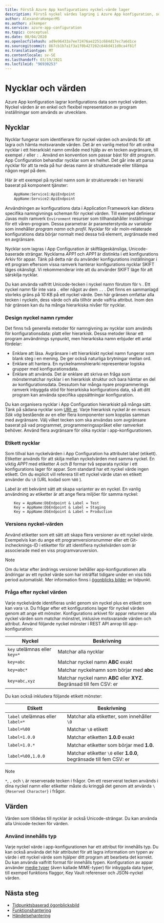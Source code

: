 ```yaml
---
title: Förstå Azure App konfigurations nyckel-värde lager
description: Förstå nyckel värdes lagring i Azure App konfiguration, som lagrar konfigurations data som nyckel värden. Nyckel värden är en representation av program inställningar.
author: AlexandraKemperMS
ms.author: alkemper
ms.service: azure-app-configuration
ms.topic: conceptual
ms.date: 08/04/2020
ms.openlocfilehash: ad9e96433a7ee72476ae2251c684d17ec7a6d1ce
ms.sourcegitcommit: 867cb1b7a1f3a1f0b427282c648d411d0ca4f81f
ms.translationtype: MT
ms.contentlocale: sv-SE
ms.lasthandoff: 03/19/2021
ms.locfileid: "96930253"
---
```

# <a name="keys-and-values"></a>Nycklar och värden

Azure App konfiguration lagrar konfigurations data som nyckel värden. Nyckel värden är en enkel och flexibel representation av program inställningar som används av utvecklare.

## <a name="keys"></a>Nycklar

Nycklar fungerar som identifierare för nyckel värden och används för att lagra och hämta motsvarande värden. Det är en vanlig metod för att ordna nycklar i ett hierarkiskt namn område med hjälp av en tecken avgränsare, till exempel `/` eller `:` . Använd en konvention som passar bäst för ditt program. App Configuration behandlar nycklar som en helhet. Det går inte att parsa nycklar för att ta reda på hur deras namn är strukturerade eller tillämpa någon regel på dem.

Här är ett exempel på nyckel namn som är strukturerade i en hierarki baserat på komponent tjänster:

```aspx
    AppName:Service1:ApiEndpoint
    AppName:Service2:ApiEndpoint
```

Användningen av konfigurations data i Application Framework kan diktera specifika namngivnings scheman för nyckel värden. Till exempel definierar Javas moln ramverk `Environment` resurser som tillhandahåller inställningar för ett våren-program.  Dessa parametrar är parameterstyrda av variabler som innehåller *program namn* och *profil*. Nycklar för vår moln-relaterade konfigurations data börjar normalt med dessa två element, avgränsade med en avgränsare.

Nycklar som lagras i App Configuration är skiftlägeskänsliga, Unicode-baserade strängar. Nycklarna *APP1* och *APP1* är distinkta i ett konfigurations Arkiv för appar. Tänk på detta när du använder konfigurations inställningar i ett program eftersom vissa ramverk hanterar konfigurations nycklar SKIFT läges okänsligt. Vi rekommenderar inte att du använder SKIFT läge för att särskilja nycklar.

Du kan använda valfritt Unicode-tecken i nyckel namn förutom för `%` . Ett nyckel namn får inte vara `.` eller något av dem `..` . Det finns en sammanlagd storleks gräns på 10 KB på ett nyckel värde. Den här gränsen omfattar alla tecken i nyckeln, dess värde och alla tillhör ande valfria attribut. Inom den här gränsen kan du ha många hierarkiska nivåer för nycklar.

### <a name="design-key-namespaces"></a>Design nyckel namn rymder

Det finns två generella metoder för namngivning av nycklar som används för konfigurationsdata: platt eller hierarkisk. Dessa metoder liknar ett program användnings synpunkt, men hierarkiska namn erbjuder ett antal fördelar:

* Enklare att läsa. Avgränsare i ett hierarkiskt nyckel namn fungerar som blank steg i en mening. De ger också naturliga brytningar mellan ord.
* Enklare att hantera. En nyckelnamnshierarki representerar logiska grupper med konfigurationsdata.
* Enklare att använda. Det är enklare att skriva en fråga som mönstermatchar nycklar i en hierarkisk struktur och bara hämtar en del av konfigurationsdata. Dessutom har många nyare programmerings ramverk inbyggda stöd för hierarkiska konfigurations data, så att ditt program kan använda specifika uppsättningar konfiguration.

Du kan organisera nycklar i App Configuration hierarkiskt på många sätt. Tänk på sådana nycklar som [URI: er](https://en.wikipedia.org/wiki/Uniform_Resource_Identifier). Varje hierarkisk nyckel är en resurs *Sök väg* bestående av en eller flera komponenter som kopplas samman med avgränsare. Välj vilket tecken som ska användas som avgränsare baserat på vad programmet, programmeringsspråket eller ramverket behöver. Använd flera avgränsare för olika nycklar i app-konfigurationen.

### <a name="label-keys"></a>Etikett nycklar

Som tillval kan nyckelvärden i App Configuration ha attributet label (etikett). Etiketter används för att skilja mellan nyckelvärden med samma nyckel. En viktig *APP1* med etiketter *A* och *B* formar två separata nycklar i ett konfigurations lager för appar. Som standard har ett nyckel värde ingen etikett. Om du explicit vill referera till ett nyckel värde utan en etikett använder du `\0` (URL kodad som `%00` ).

Label är ett bekvämt sätt att skapa varianter av en nyckel. En vanlig användning av etiketter är att ange flera miljöer för samma nyckel:

```
    Key = AppName:DbEndpoint & Label = Test
    Key = AppName:DbEndpoint & Label = Staging
    Key = AppName:DbEndpoint & Label = Production
```

### <a name="version-key-values"></a>Versions nyckel-värden

Använd etiketter som ett sätt att skapa flera versioner av ett nyckel värde. Exempelvis kan du ange ett programversionsnummer eller ett Git-inchecknings-ID i etiketter för att identifiera nyckelvärden som är associerade med en viss programvaruversion.

> [!NOTE]
> Om du letar efter ändrings versioner behåller app-konfigurationen alla ändringar av ett nyckel värde som har inträffat tidigare under en viss tids period automatiskt. Mer information finns i [ögonblicks bilder](./concept-point-time-snapshot.md) av tidpunkt.

### <a name="query-key-values"></a>Fråga efter nyckel värden

Varje nyckelvärde identifieras unikt genom sin nyckel plus en etikett som kan vara `\0`. Du frågar efter ett konfigurations lager för nyckel värden genom att ange ett mönster. Konfigurations arkivet för appar returnerar alla nyckel värden som matchar mönstret, inklusive motsvarande värden och attribut. Använd följande nyckel mönster i REST API anrop till app-konfiguration:

| Nyckel | Beskrivning |
|---|---|
| `key` utelämnas eller `key=*` | Matchar alla nycklar |
| `key=abc` | Matchar nyckel namn **ABC** exakt |
| `key=abc*` | Matchar nyckelnamn som börjar med **abc** |
| `key=abc,xyz` | Matchar nyckel namn **ABC** eller **XYZ**. Begränsad till fem CSV: er |

Du kan också inkludera följande etikett mönster:

| Etikett | Beskrivning |
|---|---|
| `label` utelämnas eller `label=*` | Matchar alla etiketter, som innehåller `\0` |
| `label=%00` | Matchar `\0` etikett |
| `label=1.0.0` | Matchar etiketten **1.0.0** exakt |
| `label=1.0.*` | Matchar etiketter som börjar med **1.0.** |
| `label=%00,1.0.0` | Matchar etiketter `\0` eller **1.0.0**, begränsade till fem CSV: er |

> [!NOTE]
> `*`, `,` och `\` är reserverade tecken i frågor. Om ett reserverat tecken används i dina nyckel namn eller etiketter måste du kringgå det genom att använda `\{Reserved Character}` i frågor.

## <a name="values"></a>Värden

Värden som tilldelas till nycklar är också Unicode-strängar. Du kan använda alla Unicode-tecken för värden.

### <a name="use-content-type"></a>Använd innehålls typ
Varje nyckel värde i app-konfigurationen har ett attribut för innehålls typ. Du kan också använda det här attributet för att lagra information om typen av värde i ett nyckel värde som hjälper ditt program att bearbeta det korrekt. Du kan använda valfritt format för innehålls typen. Konfiguration av appar använder [medie typer]( https://www.iana.org/assignments/media-types/media-types.xhtml) (även kallade MIME-typer) för inbyggda data typer, till exempel funktions flaggor, Key Vault referenser och JSON-nyckel värden.

## <a name="next-steps"></a>Nästa steg

* [Tidpunktsbaserad ögonblicksbild](./concept-point-time-snapshot.md)
* [Funktionshantering](./concept-feature-management.md)
* [Händelsehantering](./concept-app-configuration-event.md)
